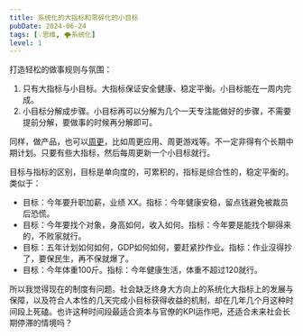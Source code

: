 ```yaml
---
title: 系统化的大指标和零碎化的小目标
pubDate: 2024-06-24
tags: [💡思维, 🌪系统化]
level: 1
---
```


打造轻松的做事规则与氛围：

1. 只有大指标与小目标。大指标保证安全健康、稳定平衡。小目标能在一周内完成。
2. 小目标分解成步骤。小目标再可以分解为几个一天专注能做好的步骤，不需要提前分解，要做事的时候再分解即可。

同样，做产品，也可以[周更]，比如周更应用、周更游戏等。不一定非得有个长期中期计划。只要有些大指标，然后每周更新一个小目标就行。

目标与指标的区别，目标是单向度的，可累积的，指标是综合性的，稳定平衡的。类似于：

- 目标：今年要升职加薪，业绩 XX。指标：今年健康安稳，留点钱避免被裁员后恐慌。
- 目标：今年要找个对象，身高如何，收入如何。指标：今年要是能找个聊得来的，不败家就行。
- 目标：五年计划如何如何，GDP如何如何，要赶紧抄作业。指标：作业沒得抄了，要保民生，再不保就爆了。
- 目标：今年体重100斤。指标：今年健康生活，体重不超过120就行。

所以我觉得现在的制度有问题。社会缺乏终身大方向上的系统化大指标上的发展与保障，以及符合人本性的几天完成小目标获得收益的机制，却在几年几个月这种时间段上死磕。也许这种时间段最适合资本与官僚的KPI运作吧，还适合未来社会长期停滞的情境吗？


[周更]: /xyy/20240624c
